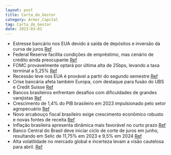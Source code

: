```yaml
---
layout: post
title: Carta_do_Gestor
category: Armor_Capital
tag: Carta_do_Gestor
date: 2023-03-01
---
```


- Estresse bancário nos EUA devido à saída de depósitos e inversão da curva de juros
<a href="#" onclick="search_on_pdf('suave” perdeu probabilidade e dificilmente os Estados Unidos conseguirão escapar de uma recessão, a')">Ref</a>
- Federal Reserve facilita condições de empréstimo, mas cenário de crédito ainda preocupante
<a href="#" onclick="search_on_pdf('credores devem ficar mais cautelosos nos critérios de empréstimo. Apesar desse cenário adverso que ')">Ref</a>
- FOMC provavelmente optará por última alta de 25bps, levando a taxa terminal a 5,25%
<a href="#" onclick="search_on_pdf('o FOMC optará por uma última alta de 25 bps, o que corresponde a uma taxa terminal de 5,25%. A part')">Ref</a>
- Recessão leve nos EUA é provável a partir do segundo semestre
<a href="#" onclick="search_on_pdf('suave” perdeu probabilidade e dificilmente os Estados Unidos conseguirão escapar de uma recessão, a')">Ref</a>
- Crise bancária afeta também Europa, com destaque para fusão do UBS e Credit Suisse
<a href="#" onclick="search_on_pdf('nos EUA, outras regiões também apresentaram problemas no setor, com desataque para a Suíça. O Credi')">Ref</a>
- Bancos brasileiros enfrentam desafios com dificuldades de grandes varejistas
<a href="#" onclick="search_on_pdf('bancos brasileiros, em geral, apresentarem fundamentos mais sólidos do que os americanos, o início ')">Ref</a>
- Crescimento de 1,4% do PIB brasileiro em 2023 impulsionado pelo setor agropecuário
<a href="#" onclick="search_on_pdf('significativo do setor agropecuário, o que explica boa parte da nossa projeção de crescimento de 1,')">Ref</a>
- Novo arcabouço fiscal brasileiro exige crescimento econômico robusto e novas fontes de receita
<a href="#" onclick="search_on_pdf('apresentação do novo arcabouço fiscal foi positiva, no entanto precisamos analisar o texto que vai ')">Ref</a>
- Inflação brasileira apresenta dinâmica mais favorável no curto prazo
<a href="#" onclick="search_on_pdf('apresentado uma dinâmica mais favorável nesse curto prazo, com descompressão das  medidas subjacent')">Ref</a>
- Banco Central do Brasil deve iniciar ciclo de corte de juros em junho, resultando em Selic de 11,75% em 2023 e 9,5% em 2024
<a href="#" onclick="search_on_pdf('curto prazo da inflação, entendemos que o banco central brasileiro irá iniciar um ciclo de corte de')">Ref</a>
- Alta volatilidade no mercado global e incerteza levam a visão cautelosa para abril.
<a href="#" onclick="search_on_pdf('bolsa americana. Por outro lado, o livro de renda fixa local sofreu 52bps, principalmente pela  pos')">Ref</a>
